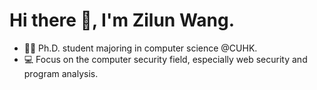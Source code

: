 # Hi there 👋, I'm Zilun Wang.

- :man_student: Ph.D. student majoring in computer science @CUHK. 
- :computer: Focus on the computer security field, especially web security and program analysis.
